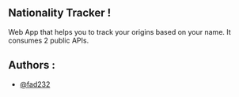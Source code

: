 ## **Nationality Tracker !**

Web App that helps you to track your origins based on your name.
It consumes 2 public APIs.

## **Authors :**

- [@fad232](https://www.github.com/fad232)